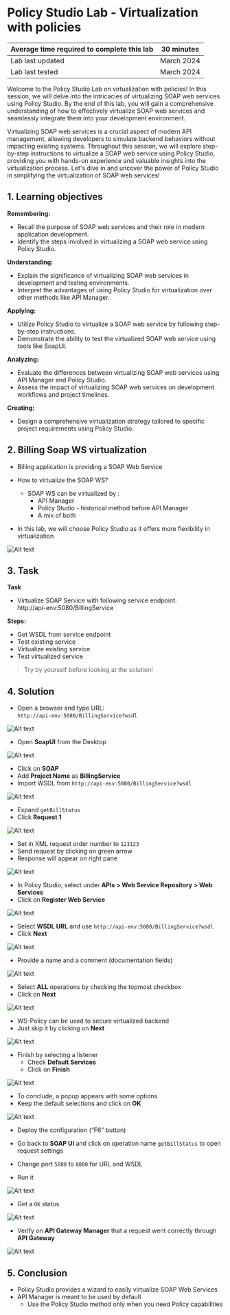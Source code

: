 # Policy Studio Lab - Virtualization with policies

| Average time required to complete this lab | 30 minutes |
| ---- | ---- |
| Lab last updated | March 2024 |
| Lab last tested | March 2024 |

Welcome to the Policy Studio Lab on virtualization with policies! In this session, we will delve into the intricacies of virtualizing SOAP web services using Policy Studio. By the end of this lab, you will gain a comprehensive understanding of how to effectively virtualize SOAP web services and seamlessly integrate them into your development environment. 

Virtualizing SOAP web services is a crucial aspect of modern API management, allowing developers to simulate backend behaviors without impacting existing systems. Throughout this session, we will explore step-by-step instructions to virtualize a SOAP web service using Policy Studio, providing you with hands-on experience and valuable insights into the virtualization process. Let's dive in and uncover the power of Policy Studio in simplifying the virtualization of SOAP web services!

## 1. Learning objectives

**Remembering:**
   - Recall the purpose of SOAP web services and their role in modern application development.
   - Identify the steps involved in virtualizing a SOAP web service using Policy Studio.
   
**Understanding:**
   - Explain the significance of virtualizing SOAP web services in development and testing environments.
   - Interpret the advantages of using Policy Studio for virtualization over other methods like API Manager.
   
**Applying:**
   - Utilize Policy Studio to virtualize a SOAP web service by following step-by-step instructions.
   - Demonstrate the ability to test the virtualized SOAP web service using tools like SoapUI.
   
**Analyzing:**
   - Evaluate the differences between virtualizing SOAP web services using API Manager and Policy Studio.
   - Assess the impact of virtualizing SOAP web services on development workflows and project timelines.
   
**Creating:**
   - Design a comprehensive virtualization strategy tailored to specific project requirements using Policy Studio.



## 2. Billing Soap WS virtualization

* Billing application is providing a SOAP Web Service

* How to virtualize the SOAP WS?
    * SOAP WS can be virtualized by :
        * API Manager 
        * Policy Studio - historical method before API Manager
        * A mix of both

* In this lab, we will choose Policy Studio as it offers more flexibility in virtualization

![Alt text](images/image01.png)


## 3. Task

**Task** 
* Virtualize SOAP Service with following service endpoint:  
	 http://api-env:5080/BillingService

**Steps:**
* Get WSDL from service endpoint
* Test existing service
* Virtualize existing service
* Test virtualized service

> Try by yourself before looking at the solution!


## 4. Solution

* Open a browser and type URL:  
`http://api-env:5080/BillingService?wsdl`

![Alt text](images/image31.png)

* Open **SoapUI** from the Desktop

![Alt text](images/image32.png)

* Click on **SOAP**
* Add **Project Name** as **BillingService**
* Import WSDL from `http://api-env:5080/BillingService?wsdl`

![Alt text](images/image33.png)

* Expand `getBillStatus`
* Click **Request 1**

![Alt text](images/image34.png)

* Set in XML request order number to `123123`
* Send request by clicking on green arrow
* Response will appear on right pane

![Alt text](images/image35.png)

* In Policy Studio, select under **APIs >  Web Service Repository > Web Services**
* Click on **Register Web Service**

![Alt text](images/image36.png)

* Select **WSDL URL** and use `http://api-env:5080/BillingService?wsdl`
* Click **Next**

![Alt text](images/image37.png)

* Provide a name and a comment (documentation fields)

![Alt text](images/image38.png)

* Select **ALL** operations by checking the topmost checkbox
* Click on **Next**

![Alt text](images/image39.png)

* WS-Policy can be used to secure virtualized backend
* Just skip it by clicking on **Next**

![Alt text](images/image40.png)

* Finish by selecting a listener
    * Check **Default Services**
    * Click on **Finish**

![Alt text](images/image41.png)

* To conclude, a popup appears with some options
* Keep the default selections and click on **OK**

![Alt text](images/image42.png)

* Deploy the configuration (“F6” button)

* Go back to **SOAP UI** and click on operation name `getBillStatus` to open request settings
* Change port `5080` to `8080` for URL and WSDL
* Run it

![Alt text](images/image43.png)

* Get a `OK` status

![Alt text](images/image44.png)

* Verify on **API Gateway Manager** that a request went correctly through **API Gateway**

![Alt text](images/image45.png)


## 5. Conclusion

* Policy Studio provides a wizard to easily virtualize SOAP Web Services
* API Manager is meant to be used by default
    * Use the Policy Studio method only when you need Policy capabilities
